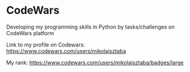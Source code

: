 # CodeWars
Developing my programming skills in Python by tasks/challenges on CodeWars platform

Link to my profile on Codewars:
https://www.codewars.com/users/mikolajsztaba

My rank:
https://www.codewars.com/users/mikolajsztaba/badges/large
